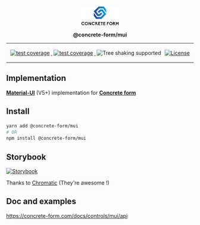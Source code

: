 <p align="center">
  <a href="https://github.com/concrete-form/concrete-form">
    <img alt="Concrete Form" src="https://raw.githubusercontent.com/concrete-form/concrete-form/master/doc/logo.png" width="100" />
  </a>
</p>

<p align="center">
  <strong>@concrete-form/mui</strong>
</p>

---

<div align="center">
  <a href="https://ci.appveyor.com/project/kegi/mui/history">
    <img alt="test coverage" style="margin:3px"
    src="https://img.shields.io/appveyor/build/kegi/mui?style=flat-square" />
  </a>
  <a href="https://coveralls.io/github/concrete-form/mui">
    <img alt="test coverage" style="margin:3px"
    src="https://img.shields.io/coveralls/github/concrete-form/mui?style=flat-square" />
  </a>
<img alt="Tree shaking supported"src="https://img.shields.io/badge/Tree%20shaking-supported-success?style=flat-square" style="margin:3px" />
  <a href="https://www.npmjs.com/package/@concrete-form/mui">
    <img alt="License" style="margin:3px" 
    src="https://img.shields.io/npm/l/@concrete-form/mui?color=%23007ec6&style=flat-square" />
  </a>
</div>

---

## Implementation

[**Material-UI**](https://mui.com/) (V5+) implementation for [**Concrete form**](https://github.com/concrete-form/concrete-form)

## Install

```bash
yarn add @concrete-form/mui
# OR
npm install @concrete-form/mui
```
## Storybook
[![Storybook](https://img.shields.io/badge/Storybook-%23E06A8C?style=flat-square&logo=storybook&labelColor=%23ececec)](https://master--6193c82ff0559c003a4fdcba.chromatic.com/)

Thanks to [Chromatic](https://www.chromatic.com/) (They're awesome !)

## Doc and examples
https://concrete-form.com/docs/controls/mui/api